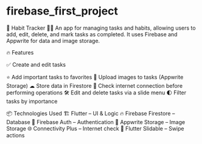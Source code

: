 # firebase_first_project

📝 Habit Tracker 📅🚀
An app for managing tasks and habits, allowing users to add, edit, delete, and mark tasks as completed. It uses Firebase and Appwrite for data and image storage.

🔥 Features

✅ Create and edit tasks

⭐ Add important tasks to favorites
📸 Upload images to tasks (Appwrite Storage)
☁ Store data in Firestore
📶 Check internet connection before performing operations
🛠 Edit and delete tasks via a slide menu
🌓 Filter tasks by importance

📦 Technologies Used
🏗 Flutter – UI & Logic
🔥 Firebase Firestore – Database
🔑 Firebase Auth – Authentication
📂 Appwrite Storage – Image Storage
🌐 Connectivity Plus – Internet check
🎯 Flutter Slidable – Swipe actions

